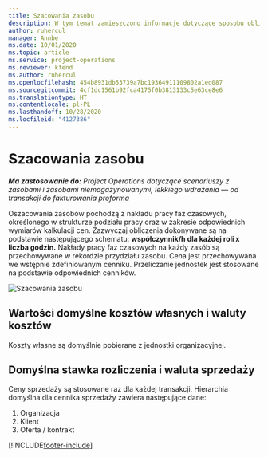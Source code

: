 ```yaml
---
title: Szacowania zasobu
description: W tym temat zamieszczono informacje dotyczące sposobu obliczania zasobów w Project Operations.
author: ruhercul
manager: Annbe
ms.date: 10/01/2020
ms.topic: article
ms.service: project-operations
ms.reviewer: kfend
ms.author: ruhercul
ms.openlocfilehash: 454b8931db53739a7bc19364911109802a1ed087
ms.sourcegitcommit: 4cf1dc1561b92fca4175f0b3813133c5e63ce8e6
ms.translationtype: HT
ms.contentlocale: pl-PL
ms.lasthandoff: 10/28/2020
ms.locfileid: "4127386"
---
```

# <a name="resource-estimates"></a>Szacowania zasobu

_**Ma zastosowanie do:** Project Operations dotyczące scenariuszy z zasobami i zasobami niemagazynowanymi, lekkiego wdrażania — od transakcji do fakturowania proforma_

Oszacowania zasobów pochodzą z nakładu pracy faz czasowych, określonego w strukturze podziału pracy oraz w zakresie odpowiednich wymiarów kalkulacji cen. Zazwyczaj obliczenia dokonywane są na podstawie następującego schematu: **współczynnik/h dla każdej roli x liczba godzin.** Nakłady pracy faz czasowych na każdy zasób są przechowywane w rekordzie przydziału zasobu. Cena jest przechowywana we wstępnie zdefiniowanym cenniku. Przeliczanie jednostek jest stosowane na podstawie odpowiednich cenników.

![Szacowania zasobu](./media/navigation12.png)

## <a name="default-cost-price-and-cost-currency"></a>Wartości domyślne kosztów własnych i waluty kosztów

Koszty własne są domyślnie pobierane z jednostki organizacyjnej.

## <a name="default-bill-rate-and-sales-currency"></a>Domyślna stawka rozliczenia i waluta sprzedaży

Ceny sprzedaży są stosowane raz dla każdej transakcji. Hierarchia domyślna dla cennika sprzedaży zawiera następujące dane:

1. Organizacja
2. Klient
3. Oferta / kontrakt


[!INCLUDE[footer-include](../includes/footer-banner.md)]
